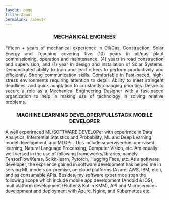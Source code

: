 ```yaml
---
layout: page
title: About
permalink: /about/
---
```


<body class="about-body">
<h3 style="text-align: center;">MECHANICAL ENGINEER</h3>

<div style='text-align: justify;'>
  <p>Fifteen + years of mechanical experience in Oil/Gas, Construction, Solar Energy and Teaching covering five (10) years in oil/gas plant commissioning, operation and maintenance, (4) years in road construction and supervision, and (1) year in design and installation of Solar Systems. Demonstrated ability to train and lead others to perform productively and efficiently. Strong communication skills. Comfortable in Fast-paced, high-stress environments requiring attention to detail. Ability to meet stringent deadlines, and quick adaptation to constantly changing priorities. Desire to secure a role as a Mechanical Engineering Designer with a fast-paced organization to help in making use of technology in solving relative problems.</p>

</div>
<div>
  <h3 style="text-align: center;">MACHINE LEARNING DEVELOPER/FULLSTACK MOBILE DEVELOPER</h3>
  <p>A well experirnced ML/SOFTWARE DEVELOPer with experirnce in Data Analytics, Inferrential Statistics and Probability, ML and Deep Learning model development, and MLOPs. This include supervised/unsupervised learning, Natural Language Processing, Computer Vision, etc. Am equally well versed in the use of following frameworks/libraries, namely TensorFlow/Keras, Scikit-learn, Pytorch, Hugging Face, etc. As a software developer, the exprience gained in software development has helped me in serving ML models on-premise, on cloud platforms (Azure, AWS, IBM, etc.), and  as consumable APIs. Besides, my software experirnce span the following scope which include mobile app development (Andoid & IOS), multiplatform development (Flutter & Kotlin KMM), API and Microservices development and deployment with Azure, Nginx, and Kubernettes etc. </p>
</div>
</body>

